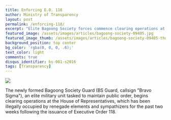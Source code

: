 ```yaml
---
title: Enforcing E.O. 118
author: Ministry of Transparency
layout: post
permalink: /enforcing-118/
excerpt: "Elite Bagoong Society forces commence clearing operations at the House of Representatives which has been illegally occupied by renegade elements and sympathizers."
featured_image: /assets/images/articles/bagoong-society-09405.jpg
featured_image_thumb: /assets/images/articles/bagoong-society-09405-thumb.jpg
background_position: top center
bg_color: 'rgba(0, 0, 0, .6);'
text_color: light
comments: true
disqus_identifier: bs-001-s2016
tags: [Transparency]
---
```


<img src="/bagoongsociety/assets/images/articles/bagoong-society-09405.jpg">

The newly formed Bagoong Society Guard (BS Guard, callsign "Bravo Sigma"), an elite military unit tasked to maintain public order, begins clearing operations at the House of Representatives, which has been illegally occupied by renegade elements and sympathizers for the past two weeks following the issuance of Executive Order 118.

[1]: https://www.flickr.com/photos/archondigital/24019342241/